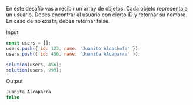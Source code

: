 En este desafío vas a recibir un array de objetos. Cada objeto representa a un usuario. Debes encontrar al usuario con cierto ID y retornar su nombre. En caso de no existir, debes retornar false.

Input

```js
const users = [];
users.push({ id: 123, name: 'Juanito Alcachofa' });
users.push({ id: 456, name: 'Juanita Alcaparra' });

solution(users, 456);
solution(users, 999);
```

Output

```js
Juanita Alcaparra
false
```
